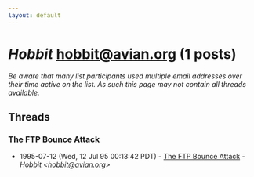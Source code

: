 ```yaml
---
layout: default
---
```


# *Hobbit* <hobbit@avian.org> (1 posts)

_Be aware that many list participants used multiple email addresses over their time active on the list. As such this page may not contain all threads available._

## Threads

### The FTP Bounce Attack
+ 1995-07-12 (Wed, 12 Jul 95 00:13:42 PDT) - [The FTP Bounce Attack](/archive/1995/07/c3ce9672c23307d95e06a6aac3fcc0b9c3bfd079b75e2e7c048dfa1621a7681f) - _*Hobbit* \<hobbit@avian.org\>_

